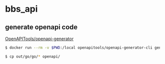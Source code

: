 # bbs_api


## generate openapi code

[OpenAPITools/openapi-generator](https://github.com/OpenAPITools/openapi-generator)

```sh
$ docker run --rm -v $PWD:/local openapitools/openapi-generator-cli generate -i /local/openapi.yaml -g go-server -o /local/out/go

$ cp out/go/go/* openapi/
```
